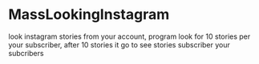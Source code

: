 # MassLookingInstagram
look instagram stories from your account, program look for 10 stories per your subscriber, after 10 stories it go to see stories subscriber your subcribers 
